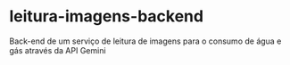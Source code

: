 # leitura-imagens-backend
Back-end de um serviço de leitura de imagens para o consumo de água e gás através da API Gemini
